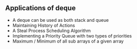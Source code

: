 ## Applications of deque
- A deque can be used as both stack and queue
- Maintaining History of Actions
- A Steal Process Scheduling Algorithm
- Implementing a Priority Queue with two types of priorities
- Maximum / Minimum of all sub arrays of a given array